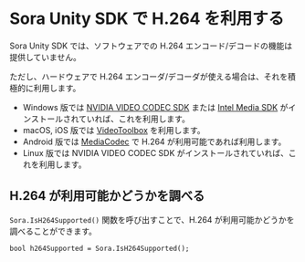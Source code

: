 # Sora Unity SDK で H.264 を利用する

Sora Unity SDK では、ソフトウェアでの H.264 エンコード/デコードの機能は提供していません。

ただし、ハードウェアで H.264 エンコーダ/デコーダが使える場合は、それを積極的に利用します。

- Windows 版では [NVIDIA VIDEO CODEC SDK](https://developer.nvidia.com/nvidia-video-codec-sdk) または [Intel Media SDK](https://www.intel.com/content/www/us/en/developer/tools/media-sdk/overview.html) がインストールされていれば、これを利用します。
- macOS, iOS 版では [VideoToolbox](https://developer.apple.com/documentation/videotoolbox) を利用します。
- Android 版では [MediaCodec](https://developer.android.com/reference/android/media/MediaCodec) で H.264 が利用可能であれば利用します。
- Linux 版では NVIDIA VIDEO CODEC SDK がインストールされていれば、これを利用します。

## H.264 が利用可能かどうかを調べる

`Sora.IsH264Supported()` 関数を呼び出すことで、H.264 が利用可能かどうかを調べることができます。

```
bool h264Supported = Sora.IsH264Supported();
```
